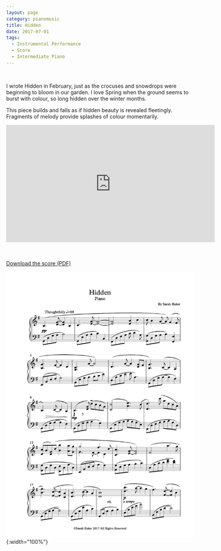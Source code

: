 ```yaml
---
layout: page
category: pianomusic
title: Hidden
date: 2017-07-01
tags:
  - Instrumental Performance
  - Score
  - Intermediate Piano
---
```


&nbsp;


I wrote Hidden in February, just as the crocuses and snowdrops were beginning to bloom in our garden. I love Spring when the ground seems to burst with colour, so long hidden over the winter months. 

This piece builds and falls as if hidden beauty is revealed fleetingly. Fragments of melody provide splashes of colour momentarily.

<iframe width="560" height="315" src="https://www.youtube.com/embed/OABwZX5744Y" frameborder="0" allowfullscreen></iframe>


&nbsp;

[Download the score (PDF)](/public/files/hidden.pdf)

![Hidden score example](/public/images/scores/hidden.jpg){:width="100%"}